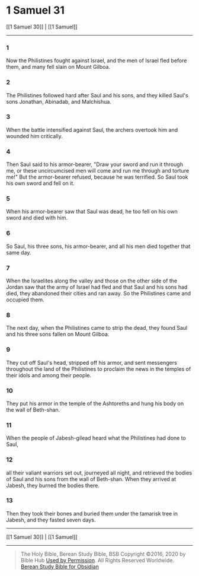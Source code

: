 # 1 Samuel 31

[[1 Samuel 30]] | [[1 Samuel]]

---

### 1
Now the Philistines fought against Israel, and the men of Israel fled before them, and many fell slain on Mount Gilboa.

### 2
The Philistines followed hard after Saul and his sons, and they killed Saul's sons Jonathan, Abinadab, and Malchishua.

### 3
When the battle intensified against Saul, the archers overtook him and wounded him critically.

### 4
Then Saul said to his armor-bearer, "Draw your sword and run it through me, or these uncircumcised men will come and run me through and torture me!" But the armor-bearer refused, because he was terrified. So Saul took his own sword and fell on it.

### 5
When his armor-bearer saw that Saul was dead, he too fell on his own sword and died with him.

### 6
So Saul, his three sons, his armor-bearer, and all his men died together that same day.

### 7
When the Israelites along the valley and those on the other side of the Jordan saw that the army of Israel had fled and that Saul and his sons had died, they abandoned their cities and ran away. So the Philistines came and occupied them.

### 8
The next day, when the Philistines came to strip the dead, they found Saul and his three sons fallen on Mount Gilboa.

### 9
They cut off Saul's head, stripped off his armor, and sent messengers throughout the land of the Philistines to proclaim the news in the temples of their idols and among their people.

### 10
They put his armor in the temple of the Ashtoreths and hung his body on the wall of Beth-shan.

### 11
When the people of Jabesh-gilead heard what the Philistines had done to Saul,

### 12
all their valiant warriors set out, journeyed all night, and retrieved the bodies of Saul and his sons from the wall of Beth-shan. When they arrived at Jabesh, they burned the bodies there.

### 13
Then they took their bones and buried them under the tamarisk tree in Jabesh, and they fasted seven days.

---

[[1 Samuel 30]] | [[1 Samuel]]

---

> The Holy Bible, Berean Study Bible, BSB
> Copyright &copy;2016, 2020 by Bible Hub
> [Used by Permission](https://berean.bible/terms.htm). All Rights Reserved Worldwide.
> [Berean Study Bible for Obsidian](https://github.com/gapmiss/berean-study-bible-for-obsidian)

